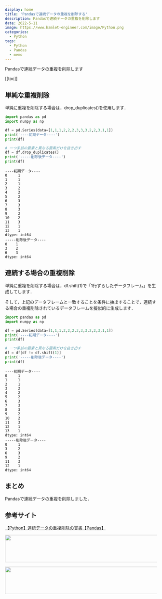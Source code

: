```yaml
---
display: home
title: 'Pandasで連続データの重複を削除する'
description: Pandasで連続データの重複を削除します
date: 2022-5-11
image: https://www.hamlet-engineer.com/image/Python.png
categories: 
  - Python
tags:
  - Python
  - Pandas
  - memo
---
```


Pandasで連続データの重複を削除します

<!-- https://www.hamlet-engineer.com -->
<!-- ![](/image/ChordDiagram.png) -->

<!-- more -->

<ClientOnly>
  <CallInArticleAdsense />
</ClientOnly>

[[toc]]

## 単純な重複削除
単純に重複を削除する場合は，drop_duplicates()を使用します．


```python
import pandas as pd
import numpy as np

df = pd.Series(data=[1,1,1,2,2,2,3,3,3,2,2,3,1,1])
print('----初期データ----')
print(df)

# 一つ手前の要素と異なる要素だけを抜き出す
df = df.drop_duplicates()
print('-----削除後データ----')
print(df)
```

```
----初期データ----
0     1
1     1
2     1
3     2
4     2
5     2
6     3
7     3
8     3
9     2
10    2
11    3
12    1
13    1
dtype: int64
-----削除後データ----
0    1
3    2
6    3
dtype: int64
```

## 連続する場合の重複削除
単純に重複を削除する場合は，df.shift(1)で「1行ずらしたデータフレーム」を生成してします．

そして，上記のデータフレームと一致することを条件に抽出することで，連続する場合の重複削除されているデータフレームを擬似的に生成します．


```python
import pandas as pd
import numpy as np

df = pd.Series(data=[1,1,1,2,2,2,3,3,3,2,2,3,1,1])
print('----初期データ----')
print(df)

# 一つ手前の要素と異なる要素だけを抜き出す
df = df[df != df.shift(1)]
print('-----削除後データ----')
print(df)
```

```
----初期データ----
0     1
1     1
2     1
3     2
4     2
5     2
6     3
7     3
8     3
9     2
10    2
11    3
12    1
13    1
dtype: int64
-----削除後データ----
0     1
3     2
6     3
9     2
11    3
12    1
dtype: int64
```


## まとめ
Pandasで連続データの重複を削除しました．

## 参考サイト
[【Python】連続データの重複削除の覚書【Pandas】](https://kojimanotech.com/2020/01/14/205/)


<ClientOnly>
  <CallInArticleAdsense />
</ClientOnly>

<!-- TechAcademy -->
<a href="//af.moshimo.com/af/c/click?a_id=2604050&p_id=1555&pc_id=2816&pl_id=29835&guid=ON" rel="nofollow" referrerpolicy="no-referrer-when-downgrade"><img src="//image.moshimo.com/af-img/0866/000000029835.jpg" width="728" height="90" style="border:none;"></a><img src="//i.moshimo.com/af/i/impression?a_id=2604050&p_id=1555&pc_id=2816&pl_id=29835" width="1" height="1" style="border:none;">

<!-- テックキャンプ -->
<a href="//af.moshimo.com/af/c/click?a_id=2641145&p_id=1770&pc_id=3386&pl_id=25847&guid=ON" rel="nofollow" referrerpolicy="no-referrer-when-downgrade"><img src="//image.moshimo.com/af-img/1115/000000025847.png" width="728" height="90" style="border:none;"></a><img src="//i.moshimo.com/af/i/impression?a_id=2641145&p_id=1770&pc_id=3386&pl_id=25847" width="1" height="1" style="border:none;">
